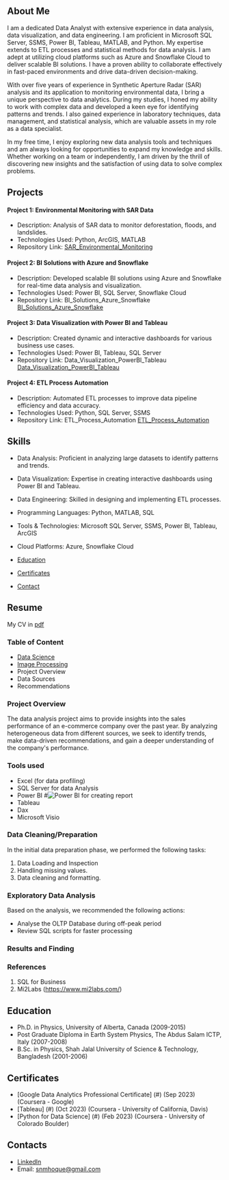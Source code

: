 ## About Me
I am a dedicated Data Analyst with extensive experience in data analysis, data visualization, and data engineering. I am proficient in Microsoft SQL Server, SSMS, Power BI, Tableau, MATLAB, and Python. My expertise extends to ETL processes and statistical methods for data analysis. I am adept at utilizing cloud platforms such as Azure and Snowflake Cloud to deliver scalable BI solutions. I have a proven ability to collaborate effectively in fast-paced environments and drive data-driven decision-making.

With over five years of experience in Synthetic Aperture Radar (SAR) analysis and its application to monitoring environmental data, I bring a unique perspective to data analytics. During my studies, I honed my ability to work with complex data and developed a keen eye for identifying patterns and trends. I also gained experience in laboratory techniques, data management, and statistical analysis, which are valuable assets in my role as a data specialist.

In my free time, I enjoy exploring new data analysis tools and techniques and am always looking for opportunities to expand my knowledge and skills. Whether working on a team or independently, I am driven by the thrill of discovering new insights and the satisfaction of using data to solve complex problems.

## Projects
#### Project 1: Environmental Monitoring with SAR Data
- Description: Analysis of SAR data to monitor deforestation, floods, and landslides.
- Technologies Used: Python, ArcGIS, MATLAB
- Repository Link: <a href="https://www.mi2labs.com/"> SAR_Environmental_Monitoring </a></p> 

#### Project 2: BI Solutions with Azure and Snowflake
- Description: Developed scalable BI solutions using Azure and Snowflake for real-time data analysis and visualization.
- Technologies Used: Power BI, SQL Server, Snowflake Cloud
- Repository Link: BI_Solutions_Azure_Snowflake <a href="https://www.mi2labs.com/"> BI_Solutions_Azure_Snowflake </a></p> 

#### Project 3: Data Visualization with Power BI and Tableau
- Description: Created dynamic and interactive dashboards for various business use cases.
- Technologies Used: Power BI, Tableau, SQL Server
- Repository Link: Data_Visualization_PowerBI_Tableau <a href="https://www.mi2labs.com/"> Data_Visualization_PowerBI_Tableau </a></p> 

#### Project 4: ETL Process Automation
- Description: Automated ETL processes to improve data pipeline efficiency and data accuracy.
- Technologies Used: Python, SQL Server, SSMS
- Repository Link: ETL_Process_Automation <a href="https://www.mi2labs.com/"> ETL_Process_Automation </a></p> 

## Skills
- Data Analysis: Proficient in analyzing large datasets to identify patterns and trends.
- Data Visualization: Expertise in creating interactive dashboards using Power BI and Tableau.
- Data Engineering: Skilled in designing and implementing ETL processes.
- Programming Languages: Python, MATLAB, SQL
- Tools & Technologies: Microsoft SQL Server, SSMS, Power BI, Tableau, ArcGIS
- Cloud Platforms: Azure, Snowflake Cloud

- [Education](https://github.com/snmhoque123/Data-Analysis-Documentation/main/README.md#education)
- [Certificates](https://github.com/snmhoque123/Data-Analysis-Documentation/edit/main/README.md#certificates) 
- [Contact](https://github.com/snmhoque123/Data-Analysis-Documentation/main/README.md#contacts)

## Resume
My CV in <a href="https://www.mi2labs.com/">pdf</a></p> 


### Table of Content
- [Data Science](https://github.com/snmhoque123/DataScience)
- [Image Processing](https://github.com/snmhoque123/image-processing)
- Project Overview
- Data Sources
- Recommendations

### Project Overview
The data analysis project aims to provide insights into the sales performance of an e-commerce company over the past year. By analyzing heterogeneous data from different sources, we seek to identify trends, make data-driven recommendations, and gain a deeper understanding of the company's performance.



### Tools used
- Excel (for data profiling)
- SQL Server for data Analysis
- Power BI
 #![Power BI for creating report](https://github.com/snmhoque123/snmhoque123.github.io/blob/main/TescaBI-images-1.jpg) 
- Tableau
- Dax
- Microsoft Visio

###  Data Cleaning/Preparation

In the initial data preparation phase, we performed the following tasks:
1. Data Loading and Inspection
2. Handling missing values.
3. Data cleaning and formatting.

### Exploratory Data Analysis
  
Based on the analysis, we recommended the following actions:
- Analyse the OLTP Database during off-peak period
- Review SQL scripts for faster processing

### Results and Finding

### References
1. SQL for Business
2. Mi2Labs (https://www.mi2labs.com/)

## Education
- Ph.D. in Physics, University of Alberta, Canada (2009-2015)
- Post Graduate Diploma in Earth System Physics, The Abdus Salam ICTP, Italy (2007-2008)
- B.Sc. in Physics, Shah Jalal University of Science & Technology, Bangladesh (2001-2006)

## Certificates
- [Google Data Analytics Professional Certificate] (#) (Sep 2023) (Coursera - Google)
- [Tableau] (#) (Oct 2023) (Coursera - University of California, Davis)
- [Python for Data Science] (#) (Feb 2023) (Coursera - University of Colorado Boulder)

## Contacts
- [LinkedIn](https://www.linkedin.com/in/s-n-m-azizul-hoque-baba3b27/)
- Email: snmhoque@gmail.com

